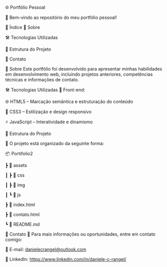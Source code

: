 🌐 Portfólio Pessoal

🎨 Bem-vindo ao repositório do meu portfólio pessoal! 

📌 Índice
📖 Sobre

🛠 Tecnologias Utilizadas

📂 Estrutura do Projeto

📩 Contato

📖 Sobre
Este portfólio foi desenvolvido para apresentar minhas habilidades em desenvolvimento web, incluindo projetos anteriores, competências técnicas e informações de contato.

🛠 Tecnologias Utilizadas
🚀 Front-end:

🌐 HTML5 – Marcação semântica e estruturação do conteúdo

🎨 CSS3 – Estilização e design responsivo

⚡ JavaScript – Interatividade e dinamismo

📂 Estrutura do Projeto

📁 O projeto está organizado da seguinte forma:

📦 Portifolio2

 ┣ 📂 assets
 
 ┃ ┣ 📂 css
 
 ┃ ┣ 📂 img
 
 ┃ ┗ 📂 js
 
 ┣ 📜 index.html
 
 ┣ 📜 contato.html
 
 ┗ 📜 README.md
 
 
📩 Contato
💼 Para mais informações ou oportunidades, entre em contato comigo:

📧 E-mail:
danielecrangel@outlook.com

🔗 LinkedIn:
 https://www.linkedin.com/in/daniele-c-rangel/

